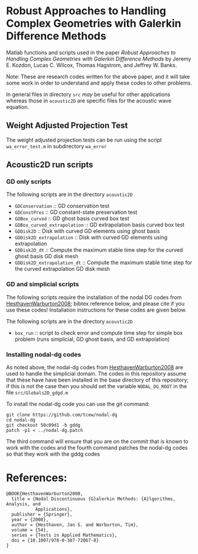 # Robust Approaches to Handling Complex Geometries with Galerkin Difference Methods

Matlab functions and scripts used in the paper _Robust Approaches to Handling
Complex Geometries with Galerkin Difference Methods_ by Jeremy E. Kozdon, Lucas
C. Wilcox, Thomas Hagstrom, and Jeffrey W. Banks.

Note: These are research codes written for the above paper, and it will take
some work in order to understand and apply these codes to other problems.

In general files in directory `src` _may_ be useful for other applications
whereas those in `acoustic2D` are specific files for the acoustic wave equation.

## Weight Adjusted Projection Test
The weight adjusted projection tests can be run using the script
`wa_error_test.m` in subdirectory `wa_error`

## Acoustic2D run scripts

### GD only scripts
The following scripts are in the directory `acoustic2D`

  * `GDConservation` :: GD conservation test
  * `GDConstPres` :: GD constant-state preservation test
  * `GDBox_curved` :: GD ghost basis curved box test
  * `GDBox_curved_extrapolation` :: GD extrapolation basis curved box test
  * `GDDisk2D` :: Disk with curved GD elements using ghost basis
  * `GDDisk2D_extrapolation` :: Disk with curved GD elements using extrapolation
  * `GDDisk2D_dt` :: Compute the maximum stable time step for the curved ghost basis GD disk mesh
  * `GDDisk2D_extrapolation_dt` :: Compute the maximum stable time step for the curved extrapolation GD disk mesh

### GD and simplicial scripts
The following scripts require the installation of the nodal DG codes from
[HesthavenWarburton2008](http://dx.doi.org/10.1007/978-0-387-72067-8); bibtex
reference below, and please cite if you use these codes! Installation
instructions for these codes are given below.

The following scripts are in the directory `acoustic2D`

  * `box_run` :: script to check error and compute time step for simple box problem (runs simplicial, GD ghost basis, and GD extrapolation)

### Installing nodal-dg codes

As noted above, the nodal-dg codes from
[HesthavenWarburton2008](http://dx.doi.org/10.1007/978-0-387-72067-8) are used
to handle the simplicial domain. The codes in this repository assume that these
have have been installed in the base directory of this repository; if this is
not the case then you should set the variable `NODAL_DG_ROOT` in the file
`src/Globals2D_gdgd.m`

To install the nodal-dg code you can use the git command:

```
git clone https://github.com/tcew/nodal-dg
cd nodal-dg
git checkout 50c09d1 -b gddg
patch -p1 < ../nodal-dg.patch
```

The third command will ensure that you are on the commit that is known to work
with the codes and the fourth command patches the nodal-dg codes so that they
work with the gddg codes

# References:
```
@BOOK{HesthavenWarburton2008,
  title = {Nodal Discontinuous {G}alerkin Methods: {A}lgorithms, Analysis, and
           Applications},
  publisher = {Springer},
  year = {2008},
  author = {Hesthaven, Jan S. and Warburton, Tim},
  volume = {54},
  series = {Texts in Applied Mathematics},
  doi = {10.1007/978-0-387-72067-8}
}
```
